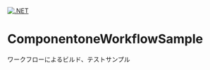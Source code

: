 [![.NET](https://github.com/kou-hon/ComponentoneWorkflowSample/actions/workflows/dotnet.yml/badge.svg)](https://github.com/kou-hon/ComponentoneWorkflowSample/actions/workflows/dotnet.yml)

# ComponentoneWorkflowSample
ワークフローによるビルド、テストサンプル
